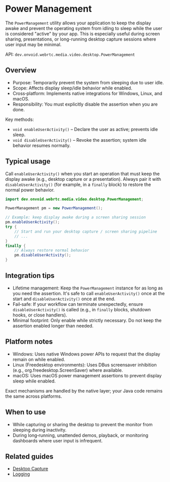 # Power Management

The `PowerManagement` utility allows your application to keep the display awake and prevent the operating system from idling to sleep while the user is considered "active" by your app. This is especially useful during screen sharing, presentations, or long-running desktop capture sessions where user input may be minimal.

API: `dev.onvoid.webrtc.media.video.desktop.PowerManagement`

## Overview

- Purpose: Temporarily prevent the system from sleeping due to user idle.
- Scope: Affects display sleep/idle behavior while enabled.
- Cross‑platform: Implements native integrations for Windows, Linux, and macOS.
- Responsibility: You must explicitly disable the assertion when you are done.

Key methods:
- `void enableUserActivity()` – Declare the user as active; prevents idle sleep.
- `void disableUserActivity()` – Revoke the assertion; system idle behavior resumes normally.

## Typical usage

Call `enableUserActivity()` when you start an operation that must keep the display awake (e.g., desktop capture or a presentation). Always pair it with `disableUserActivity()` (for example, in a `finally` block) to restore the normal power behavior.

```java
import dev.onvoid.webrtc.media.video.desktop.PowerManagement;

PowerManagement pm = new PowerManagement();

// Example: keep display awake during a screen sharing session
pm.enableUserActivity();
try {
    // Start and run your desktop capture / screen sharing pipeline
    // ...
}
finally {
    // Always restore normal behavior
    pm.disableUserActivity();
}
```

## Integration tips

- Lifetime management: Keep the `PowerManagement` instance for as long as you need the assertion. It's safe to call `enableUserActivity()` once at the start and `disableUserActivity()` once at the end.
- Fail‑safe: If your workflow can terminate unexpectedly, ensure `disableUserActivity()` is called (e.g., in `finally` blocks, shutdown hooks, or close handlers).
- Minimal footprint: Only enable while strictly necessary. Do not keep the assertion enabled longer than needed.

## Platform notes

- Windows: Uses native Windows power APIs to request that the display remain on while enabled.
- Linux (Freedesktop environments): Uses DBus screensaver inhibition (e.g., org.freedesktop.ScreenSaver) where available.
- macOS: Uses macOS power management assertions to prevent display sleep while enabled.

Exact mechanisms are handled by the native layer; your Java code remains the same across platforms.

## When to use

- While capturing or sharing the desktop to prevent the monitor from sleeping during inactivity.
- During long‑running, unattended demos, playback, or monitoring dashboards where user input is infrequent.

## Related guides

- [Desktop Capture](/guide/video/desktop-capture)
- [Logging](/guide/monitoring/logging)
